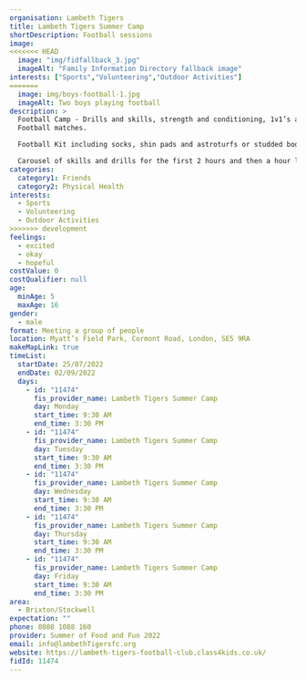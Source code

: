 ```yaml
---
organisation: Lambeth Tigers
title: Lambeth Tigers Summer Camp
shortDescription: Football sessions
image:
<<<<<<< HEAD
  image: "img/fidfallback_3.jpg"
  imageAlt: "Family Information Directory fallback image"
interests: ["Sports","Volunteering","Outdoor Activities"]
=======
  image: img/boys-football-1.jpg
  imageAlt: Two boys playing football
description: >
  Football Camp - Drills and skills, strength and conditioning, 1v1’s and
  Football matches.

  Football Kit including socks, shin pads and astroturfs or studded boots or T-shirt and Shorts with a pair of trainers and some shin pads. Sent the children with plenty of water.

  Carousel of skills and drills for the first 2 hours and then a hour lunch break. After lunch they will then participate in a football match and incorporate all the skills that they learned earlier in the day.
categories:
  category1: Friends
  category2: Physical Health
interests:
  - Sports
  - Volunteering
  - Outdoor Activities
>>>>>>> development
feelings:
  - excited
  - okay
  - hopeful
costValue: 0
costQualifier: null
age:
  minAge: 5
  maxAge: 16
gender:
  - male
format: Meeting a group of people
location: Myatt’s Field Park, Cormont Road, London, SE5 9RA
makeMapLink: true
timeList:
  startDate: 25/07/2022
  endDate: 02/09/2022
  days:
    - id: "11474"
      fis_provider_name: Lambeth Tigers Summer Camp
      day: Monday
      start_time: 9:30 AM
      end_time: 3:30 PM
    - id: "11474"
      fis_provider_name: Lambeth Tigers Summer Camp
      day: Tuesday
      start_time: 9:30 AM
      end_time: 3:30 PM
    - id: "11474"
      fis_provider_name: Lambeth Tigers Summer Camp
      day: Wednesday
      start_time: 9:30 AM
      end_time: 3:30 PM
    - id: "11474"
      fis_provider_name: Lambeth Tigers Summer Camp
      day: Thursday
      start_time: 9:30 AM
      end_time: 3:30 PM
    - id: "11474"
      fis_provider_name: Lambeth Tigers Summer Camp
      day: Friday
      start_time: 9:30 AM
      end_time: 3:30 PM
area:
  - Brixton/Stockwell
expectation: ""
phone: 0808 1088 160
provider: Summer of Food and Fun 2022
email: info@lambethTigersfc.org
website: https://lambeth-tigers-football-club.class4kids.co.uk/
fidId: 11474
---
```

